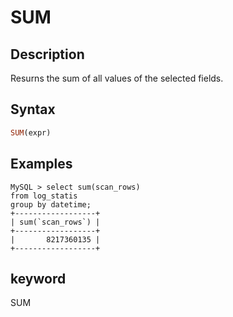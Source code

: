 # SUM

## Description

Resurns the sum of all values of the selected fields.

## Syntax

```Haskell
SUM(expr)
```

## Examples

```plain text
MySQL > select sum(scan_rows)
from log_statis
group by datetime;
+------------------+
| sum(`scan_rows`) |
+------------------+
|       8217360135 |
+------------------+
```

## keyword

SUM
